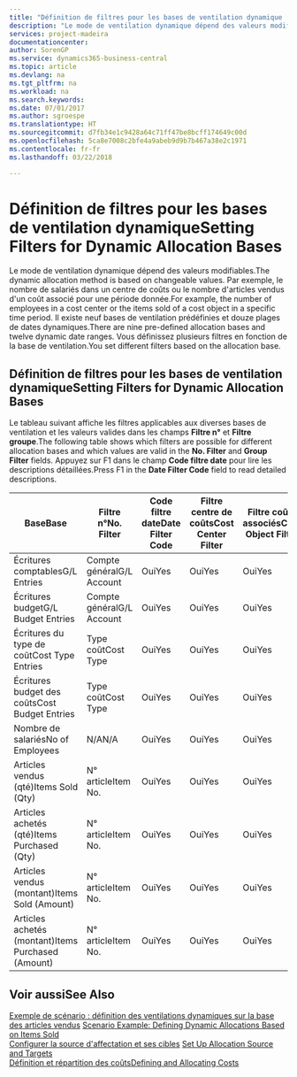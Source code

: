 ```yaml
---
title: "Définition de filtres pour les bases de ventilation dynamique | Microsoft Docs"
description: "Le mode de ventilation dynamique dépend des valeurs modifiables. Par exemple, le nombre de salariés dans un centre de coûts ou le nombre d'articles vendus d'un coût associé pour une période donnée. Il existe neuf bases de ventilation prédéfinies et douze plages de dates dynamiques. Vous définissez plusieurs filtres en fonction de la base de ventilation."
services: project-madeira
documentationcenter: 
author: SorenGP
ms.service: dynamics365-business-central
ms.topic: article
ms.devlang: na
ms.tgt_pltfrm: na
ms.workload: na
ms.search.keywords: 
ms.date: 07/01/2017
ms.author: sgroespe
ms.translationtype: HT
ms.sourcegitcommit: d7fb34e1c9428a64c71ff47be8bcff174649c00d
ms.openlocfilehash: 5ca8e7008c2bfe4a9abeb9d9b7b467a38e2c1971
ms.contentlocale: fr-fr
ms.lasthandoff: 03/22/2018

---
```

# <a name="setting-filters-for-dynamic-allocation-bases"></a><span data-ttu-id="a47fa-106">Définition de filtres pour les bases de ventilation dynamique</span><span class="sxs-lookup"><span data-stu-id="a47fa-106">Setting Filters for Dynamic Allocation Bases</span></span>
<span data-ttu-id="a47fa-107">Le mode de ventilation dynamique dépend des valeurs modifiables.</span><span class="sxs-lookup"><span data-stu-id="a47fa-107">The dynamic allocation method is based on changeable values.</span></span> <span data-ttu-id="a47fa-108">Par exemple, le nombre de salariés dans un centre de coûts ou le nombre d'articles vendus d'un coût associé pour une période donnée.</span><span class="sxs-lookup"><span data-stu-id="a47fa-108">For example, the number of employees in a cost center or the items sold of a cost object in a specific time period.</span></span> <span data-ttu-id="a47fa-109">Il existe neuf bases de ventilation prédéfinies et douze plages de dates dynamiques.</span><span class="sxs-lookup"><span data-stu-id="a47fa-109">There are nine pre-defined allocation bases and twelve dynamic date ranges.</span></span> <span data-ttu-id="a47fa-110">Vous définissez plusieurs filtres en fonction de la base de ventilation.</span><span class="sxs-lookup"><span data-stu-id="a47fa-110">You set different filters based on the allocation base.</span></span>  

## <a name="setting-filters-for-dynamic-allocation-bases"></a><span data-ttu-id="a47fa-111">Définition de filtres pour les bases de ventilation dynamique</span><span class="sxs-lookup"><span data-stu-id="a47fa-111">Setting Filters for Dynamic Allocation Bases</span></span>  
 <span data-ttu-id="a47fa-112">Le tableau suivant affiche les filtres applicables aux diverses bases de ventilation et les valeurs valides dans les champs **Filtre n°** et **Filtre groupe**.</span><span class="sxs-lookup"><span data-stu-id="a47fa-112">The following table shows which filters are possible for different allocation bases and which values are valid in the **No. Filter** and **Group Filter** fields.</span></span> <span data-ttu-id="a47fa-113">Appuyez sur F1 dans le champ **Code filtre date** pour lire les descriptions détaillées.</span><span class="sxs-lookup"><span data-stu-id="a47fa-113">Press F1 in the **Date Filter Code** field to read detailed descriptions.</span></span>  

|<span data-ttu-id="a47fa-114">**Base**</span><span class="sxs-lookup"><span data-stu-id="a47fa-114">**Base**</span></span>|<span data-ttu-id="a47fa-115">**Filtre n°**</span><span class="sxs-lookup"><span data-stu-id="a47fa-115">**No. Filter**</span></span>|<span data-ttu-id="a47fa-116">**Code filtre date**</span><span class="sxs-lookup"><span data-stu-id="a47fa-116">**Date Filter Code**</span></span>|<span data-ttu-id="a47fa-117">**Filtre centre de coûts**</span><span class="sxs-lookup"><span data-stu-id="a47fa-117">**Cost Center Filter**</span></span>|<span data-ttu-id="a47fa-118">**Filtre coûts associés**</span><span class="sxs-lookup"><span data-stu-id="a47fa-118">**Cost Object Filter**</span></span>|<span data-ttu-id="a47fa-119">**Filtre groupe**</span><span class="sxs-lookup"><span data-stu-id="a47fa-119">**Group Filter**</span></span>|  
|--------------|----------------------------------------|----------------------------------------------|------------------------------------------------|------------------------------------------------|------------------------------------------|  
|<span data-ttu-id="a47fa-120">Écritures comptables</span><span class="sxs-lookup"><span data-stu-id="a47fa-120">G/L Entries</span></span>|<span data-ttu-id="a47fa-121">Compte général</span><span class="sxs-lookup"><span data-stu-id="a47fa-121">G/L Account</span></span>|<span data-ttu-id="a47fa-122">Oui</span><span class="sxs-lookup"><span data-stu-id="a47fa-122">Yes</span></span>|<span data-ttu-id="a47fa-123">Oui</span><span class="sxs-lookup"><span data-stu-id="a47fa-123">Yes</span></span>|<span data-ttu-id="a47fa-124">Oui</span><span class="sxs-lookup"><span data-stu-id="a47fa-124">Yes</span></span>|<span data-ttu-id="a47fa-125">N/A</span><span class="sxs-lookup"><span data-stu-id="a47fa-125">N/A</span></span>|  
|<span data-ttu-id="a47fa-126">Écritures budget</span><span class="sxs-lookup"><span data-stu-id="a47fa-126">G/L Budget Entries</span></span>|<span data-ttu-id="a47fa-127">Compte général</span><span class="sxs-lookup"><span data-stu-id="a47fa-127">G/L Account</span></span>|<span data-ttu-id="a47fa-128">Oui</span><span class="sxs-lookup"><span data-stu-id="a47fa-128">Yes</span></span>|<span data-ttu-id="a47fa-129">Oui</span><span class="sxs-lookup"><span data-stu-id="a47fa-129">Yes</span></span>|<span data-ttu-id="a47fa-130">Oui</span><span class="sxs-lookup"><span data-stu-id="a47fa-130">Yes</span></span>|<span data-ttu-id="a47fa-131">Nom budget comptable</span><span class="sxs-lookup"><span data-stu-id="a47fa-131">G/L Budget Name</span></span>|  
|<span data-ttu-id="a47fa-132">Écritures du type de coût</span><span class="sxs-lookup"><span data-stu-id="a47fa-132">Cost Type Entries</span></span>|<span data-ttu-id="a47fa-133">Type coût</span><span class="sxs-lookup"><span data-stu-id="a47fa-133">Cost Type</span></span>|<span data-ttu-id="a47fa-134">Oui</span><span class="sxs-lookup"><span data-stu-id="a47fa-134">Yes</span></span>|<span data-ttu-id="a47fa-135">Oui</span><span class="sxs-lookup"><span data-stu-id="a47fa-135">Yes</span></span>|<span data-ttu-id="a47fa-136">Oui</span><span class="sxs-lookup"><span data-stu-id="a47fa-136">Yes</span></span>|<span data-ttu-id="a47fa-137">N/A</span><span class="sxs-lookup"><span data-stu-id="a47fa-137">N/A</span></span>|  
|<span data-ttu-id="a47fa-138">Écritures budget des coûts</span><span class="sxs-lookup"><span data-stu-id="a47fa-138">Cost Budget Entries</span></span>|<span data-ttu-id="a47fa-139">Type coût</span><span class="sxs-lookup"><span data-stu-id="a47fa-139">Cost Type</span></span>|<span data-ttu-id="a47fa-140">Oui</span><span class="sxs-lookup"><span data-stu-id="a47fa-140">Yes</span></span>|<span data-ttu-id="a47fa-141">Oui</span><span class="sxs-lookup"><span data-stu-id="a47fa-141">Yes</span></span>|<span data-ttu-id="a47fa-142">Oui</span><span class="sxs-lookup"><span data-stu-id="a47fa-142">Yes</span></span>|<span data-ttu-id="a47fa-143">Nom du budget</span><span class="sxs-lookup"><span data-stu-id="a47fa-143">Budget Name</span></span>|  
|<span data-ttu-id="a47fa-144">Nombre de salariés</span><span class="sxs-lookup"><span data-stu-id="a47fa-144">No of Employees</span></span>|<span data-ttu-id="a47fa-145">N/A</span><span class="sxs-lookup"><span data-stu-id="a47fa-145">N/A</span></span>|<span data-ttu-id="a47fa-146">Oui</span><span class="sxs-lookup"><span data-stu-id="a47fa-146">Yes</span></span>|<span data-ttu-id="a47fa-147">Oui</span><span class="sxs-lookup"><span data-stu-id="a47fa-147">Yes</span></span>|<span data-ttu-id="a47fa-148">Oui</span><span class="sxs-lookup"><span data-stu-id="a47fa-148">Yes</span></span>|<span data-ttu-id="a47fa-149">N/A</span><span class="sxs-lookup"><span data-stu-id="a47fa-149">N/A</span></span>|  
|<span data-ttu-id="a47fa-150">Articles vendus (qté)</span><span class="sxs-lookup"><span data-stu-id="a47fa-150">Items Sold (Qty)</span></span>|<span data-ttu-id="a47fa-151">N° article</span><span class="sxs-lookup"><span data-stu-id="a47fa-151">Item No.</span></span>|<span data-ttu-id="a47fa-152">Oui</span><span class="sxs-lookup"><span data-stu-id="a47fa-152">Yes</span></span>|<span data-ttu-id="a47fa-153">Oui</span><span class="sxs-lookup"><span data-stu-id="a47fa-153">Yes</span></span>|<span data-ttu-id="a47fa-154">Oui</span><span class="sxs-lookup"><span data-stu-id="a47fa-154">Yes</span></span>|<span data-ttu-id="a47fa-155">Groupe compta. stock</span><span class="sxs-lookup"><span data-stu-id="a47fa-155">Inventory Posting Group</span></span>|  
|<span data-ttu-id="a47fa-156">Articles achetés (qté)</span><span class="sxs-lookup"><span data-stu-id="a47fa-156">Items Purchased (Qty)</span></span>|<span data-ttu-id="a47fa-157">N° article</span><span class="sxs-lookup"><span data-stu-id="a47fa-157">Item No.</span></span>|<span data-ttu-id="a47fa-158">Oui</span><span class="sxs-lookup"><span data-stu-id="a47fa-158">Yes</span></span>|<span data-ttu-id="a47fa-159">Oui</span><span class="sxs-lookup"><span data-stu-id="a47fa-159">Yes</span></span>|<span data-ttu-id="a47fa-160">Oui</span><span class="sxs-lookup"><span data-stu-id="a47fa-160">Yes</span></span>|<span data-ttu-id="a47fa-161">Groupe compta. stock</span><span class="sxs-lookup"><span data-stu-id="a47fa-161">Inventory Posting Group</span></span>|  
|<span data-ttu-id="a47fa-162">Articles vendus (montant)</span><span class="sxs-lookup"><span data-stu-id="a47fa-162">Items Sold (Amount)</span></span>|<span data-ttu-id="a47fa-163">N° article</span><span class="sxs-lookup"><span data-stu-id="a47fa-163">Item No.</span></span>|<span data-ttu-id="a47fa-164">Oui</span><span class="sxs-lookup"><span data-stu-id="a47fa-164">Yes</span></span>|<span data-ttu-id="a47fa-165">Oui</span><span class="sxs-lookup"><span data-stu-id="a47fa-165">Yes</span></span>|<span data-ttu-id="a47fa-166">Oui</span><span class="sxs-lookup"><span data-stu-id="a47fa-166">Yes</span></span>|<span data-ttu-id="a47fa-167">Groupe compta. stock</span><span class="sxs-lookup"><span data-stu-id="a47fa-167">Inventory Posting Group</span></span>|  
|<span data-ttu-id="a47fa-168">Articles achetés (montant)</span><span class="sxs-lookup"><span data-stu-id="a47fa-168">Items Purchased (Amount)</span></span>|<span data-ttu-id="a47fa-169">N° article</span><span class="sxs-lookup"><span data-stu-id="a47fa-169">Item No.</span></span>|<span data-ttu-id="a47fa-170">Oui</span><span class="sxs-lookup"><span data-stu-id="a47fa-170">Yes</span></span>|<span data-ttu-id="a47fa-171">Oui</span><span class="sxs-lookup"><span data-stu-id="a47fa-171">Yes</span></span>|<span data-ttu-id="a47fa-172">Oui</span><span class="sxs-lookup"><span data-stu-id="a47fa-172">Yes</span></span>|<span data-ttu-id="a47fa-173">Groupe compta. stock</span><span class="sxs-lookup"><span data-stu-id="a47fa-173">Inventory Posting Group</span></span>|  

## <a name="see-also"></a><span data-ttu-id="a47fa-174">Voir aussi</span><span class="sxs-lookup"><span data-stu-id="a47fa-174">See Also</span></span>  
 <span data-ttu-id="a47fa-175">[Exemple de scénario : définition des ventilations dynamiques sur la base des articles vendus](finance-scenario-example-defining-dynamic-allocations-based-on-items-sold.md) </span><span class="sxs-lookup"><span data-stu-id="a47fa-175">[Scenario Example: Defining Dynamic Allocations Based on Items Sold](finance-scenario-example-defining-dynamic-allocations-based-on-items-sold.md) </span></span>  
 <span data-ttu-id="a47fa-176">[Configurer la source d'affectation et ses cibles](finance-how-to-set-up-allocation-source-and-targets.md) </span><span class="sxs-lookup"><span data-stu-id="a47fa-176">[Set Up Allocation Source and Targets](finance-how-to-set-up-allocation-source-and-targets.md) </span></span>  
 [<span data-ttu-id="a47fa-177">Définition et répartition des coûts</span><span class="sxs-lookup"><span data-stu-id="a47fa-177">Defining and Allocating Costs</span></span>](finance-define-and-allocate-costs.md)

